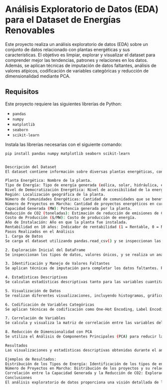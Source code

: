 # Análisis Exploratorio de Datos (EDA) para el Dataset de Energías Renovables

Este proyecto realiza un análisis exploratorio de datos (EDA) sobre un conjunto de datos relacionado con plantas energéticas y sus características. El objetivo es limpiar, explorar y visualizar el dataset para comprender mejor las tendencias, patrones y relaciones en los datos. Además, se aplican técnicas de imputación de datos faltantes, análisis de valores atípicos, codificación de variables categóricas y reducción de dimensionalidad mediante PCA.

## Requisitos

Este proyecto requiere las siguientes librerías de Python:

- `pandas`
- `numpy`
- `matplotlib`
- `seaborn`
- `scikit-learn`

Instala las librerías necesarias con el siguiente comando:

```bash
pip install pandas numpy matplotlib seaborn scikit-learn


Descripción del Dataset
El dataset contiene información sobre diversas plantas energéticas, con las siguientes características:

Planta Energética: Nombre de la planta.
Tipo de Energía: Tipo de energía generada (eólica, solar, hidráulica, etc.).
Nivel de Democratización Energética: Nivel de accesibilidad de la energía generada.
Región: Localización geográfica de la planta.
Número de Comunidades Energéticas: Cantidad de comunidades que se benefician de la planta.
Número de Proyectos en Marcha: Cantidad de proyectos energéticos en curso.
Capacidad Generada (MW): Potencia generada por la planta.
Reducción de CO2 (toneladas): Estimación de reducción de emisiones de CO2.
Costo de Producción ($/MW): Costo de producción de energía.
Año de Instalación: Año en que la planta fue instalada.
Rentabilidad en 10 años: Indicador de rentabilidad (1 = Rentable, 0 = No rentable).
Pasos Realizados en el Análisis
1. Carga de Datos
Se carga el dataset utilizando pandas.read_csv() y se inspeccionan las primeras filas para comprender su estructura.

2. Exploración Inicial del DataFrame
Se inspeccionan los tipos de datos, valores únicos, y se realiza un análisis básico de estadísticas descriptivas. Además, se identifican las columnas con valores nulos.

3. Identificación y Manejo de Valores Faltantes
Se aplican técnicas de imputación para completar los datos faltantes. Para los datos numéricos se usa la mediana o la media, y para los datos categóricos se usa la moda. También se manejan los valores atípicos utilizando gráficos de cajas (boxplots).

4. Estadísticas Descriptivas
Se calculan estadísticas descriptivas tanto para las variables cuantitativas como cualitativas del dataset. Esto incluye medidas como la mediana, moda, varianza, y la distribución de las variables categóricas.

5. Visualización de Datos
Se realizan diferentes visualizaciones, incluyendo histogramas, gráficos de barras y gráficos de dispersión, para entender mejor la distribución y las relaciones entre las variables del dataset.

6. Codificación de Variables Categóricas
Se aplican técnicas de codificación como One-Hot Encoding, Label Encoding y Ordinal Encoding a las variables categóricas para prepararlas para modelos predictivos.

7. Correlación de Variables
Se calcula y visualiza la matriz de correlación entre las variables del dataset para entender las relaciones lineales entre ellas. Se utiliza un mapa de calor (heatmap) para mostrar las correlaciones de forma visual.

8. Reducción de Dimensionalidad con PCA
Se utiliza el Análisis de Componentes Principales (PCA) para reducir la dimensionalidad de los datos y proyectarlos en dos componentes principales (PC1 y PC2), lo que facilita la visualización y el análisis de patrones.

Resultados
Las visualizaciones y estadísticas descriptivas obtenidas durante el análisis revelan patrones y relaciones clave en los datos, lo que puede ser útil para decisiones sobre proyectos energéticos y la planificación de futuras instalaciones.

Ejemplos de Resultados:
Distribución de los Tipos de Energía: Identificación de los tipos de energía más comunes en el dataset.
Número de Proyectos en Marcha: Distribución de los proyectos y su relación con la rentabilidad.
Correlación entre la Capacidad Generada y la Reducción de CO2: Exploración de la relación entre la capacidad de generación de energía y la cantidad de CO2 reducida.
Conclusiones
El análisis exploratorio de datos proporciona una visión detallada de las características de las plantas energéticas, las relaciones entre variables y los posibles valores atípicos o faltantes. Las técnicas de imputación y la reducción de dimensionalidad con PCA ayudan a mejorar la calidad y la comprensión de los datos, lo que puede ser útil para proyectos futuros de energía renovable.
